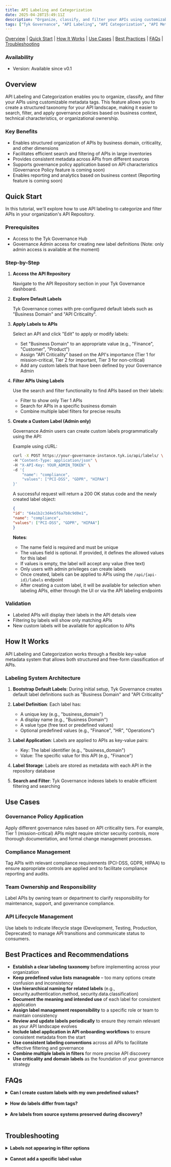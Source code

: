 ```yaml
---
title: API Labeling and Categorization
date: 2025-04-28T15:49:11Z
description: "Organize, classify, and filter your APIs using customizable metadata tags to create a structured taxonomy for your API landscape."
tags: ["Tyk Governance", "API Labeling", "API Categorization", "API Metadata", "API Organization"]
---
```


[Overview](#overview) | [Quick Start](#quick-start) | [How It Works](#how-it-works) | [Use Cases](#use-cases) | [Best Practices](#best-practices-and-recommendations) | [FAQs](#faqs) | [Troubleshooting](#troubleshooting)

### Availability

- Version: Available since v0.1

## Overview

API Labeling and Categorization enables you to organize, classify, and filter your APIs using customizable metadata tags. This feature allows you to create a structured taxonomy for your API landscape, making it easier to search, filter, and apply governance policies based on business context, technical characteristics, or organizational ownership.

### Key Benefits

- Enables structured organization of APIs by business domain, criticality, and other dimensions
- Facilitates efficient search and filtering of APIs in large inventories
- Provides consistent metadata across APIs from different sources
- Supports governance policy application based on API characteristics (Governance Policy feature is coming soon)
- Enables reporting and analytics based on business context (Reporting feature is coming soon)

## Quick Start

In this tutorial, we'll explore how to use API labeling to categorize and filter APIs in your organization's API Repository.

### Prerequisites

- Access to the Tyk Governance Hub
- Governance Admin access for creating new label definitions (Note: only admin access is available at the moment)

### Step-by-Step

1. **Access the API Repository**

    Navigate to the API Repository section in your Tyk Governance dashboard.

2. **Explore Default Labels**

    Tyk Governance comes with pre-configured default labels such as "Business Domain" and "API Criticality".

3. **Apply Labels to APIs**

    Select an API and click "Edit" to apply or modify labels:

    - Set "Business Domain" to an appropriate value (e.g., "Finance", "Customer", "Product")
    - Assign "API Criticality" based on the API's importance (Tier 1 for mission-critical, Tier 2 for important, Tier 3 for non-critical)
    - Add any custom labels that have been defined by your Governance Admin

4. **Filter APIs Using Labels**

    Use the search and filter functionality to find APIs based on their labels:

    - Filter to show only Tier 1 APIs
    - Search for APIs in a specific business domain
    - Combine multiple label filters for precise results

5. **Create a Custom Label (Admin only)**

    Governance Admin users can create custom labels programmatically using the API:

    Example using cURL:

    ```bash
    curl -X POST https://your-governance-instance.tyk.io/api/labels/ \
    -H "Content-Type: application/json" \
    -H "X-API-Key: YOUR_ADMIN_TOKEN" \
    -d '{
        "name": "compliance",
        "values": ["PCI-DSS", "GDPR", "HIPAA"]
    }'
    ```

    A successful request will return a 200 OK status code and the newly created label object:

    ```json
    {
    "id": "64a1b2c3d4e5f6a7b8c9d0e1",
    "name": "compliance",
    "values": ["PCI-DSS", "GDPR", "HIPAA"]
    }
    ```

    **Notes**:
    - The name field is required and must be unique
    - The values field is optional. If provided, it defines the allowed values for this label
    - If values is empty, the label will accept any value (free text)
    - Only users with admin privileges can create labels
    - Once created, labels can be applied to APIs using the `/api/{api-id}/labels` endpoint
    - After creating a custom label, it will be available for selection when labeling APIs, either through the UI or via the API labeling endpoints

### Validation

- Labeled APIs will display their labels in the API details view
- Filtering by labels will show only matching APIs
- New custom labels will be available for application to APIs

## How It Works

API Labeling and Categorization works through a flexible key-value metadata system that allows both structured and free-form classification of APIs.

### Labeling System Architecture

1. **Bootstrap Default Labels**: During initial setup, Tyk Governance creates default label definitions such as "Business Domain" and "API Criticality"
2. **Label Definition**: Each label has:
    - A unique key (e.g., "business_domain")
    - A display name (e.g., "Business Domain")
    - A value type (free text or predefined values)
    - Optional predefined values (e.g., "Finance", "HR", "Operations")

3. **Label Application**: Labels are applied to APIs as key-value pairs:
    - Key: The label identifier (e.g., "business_domain")
    - Value: The specific value for this API (e.g., "Finance")

4. **Label Storage**: Labels are stored as metadata with each API in the repository database
5. **Search and Filter**: Tyk Governance indexes labels to enable efficient filtering and searching

## Use Cases

### Governance Policy Application

Apply different governance rules based on API criticality tiers. For example, Tier 1 (mission-critical) APIs might require stricter security controls, more thorough documentation, and formal change management processes.

### Compliance Management

Tag APIs with relevant compliance requirements (PCI-DSS, GDPR, HIPAA) to ensure appropriate controls are applied and to facilitate compliance reporting and audits.

### Team Ownership and Responsibility

Label APIs by owning team or department to clarify responsibility for maintenance, support, and governance compliance.

### API Lifecycle Management

Use labels to indicate lifecycle stage (Development, Testing, Production, Deprecated) to manage API transitions and communicate status to consumers.

## Best Practices and Recommendations

- **Establish a clear labeling taxonomy** before implementing across your organization
- **Keep predefined value lists manageable** – too many options create confusion and inconsistency
- **Use hierarchical naming for related labels** (e.g., security.authentication.method, security.data.classification)
- **Document the meaning and intended use** of each label for consistent application
- **Assign label management responsibility** to a specific role or team to maintain consistency
- **Review and update labels periodically** to ensure they remain relevant as your API landscape evolves
- **Include label application in API onboarding workflows** to ensure consistent metadata from the start
- **Use consistent labeling conventions** across all APIs to facilitate effective filtering and governance
- **Combine multiple labels in filters** for more precise API discovery
- **Use criticality and domain labels** as the foundation of your governance strategy

## FAQs

<details> <summary><b>Can I create custom labels with my own predefined values?</b></summary>

Yes, Governance Administrators can create custom labels with either free text values or a predefined list of acceptable values.

</details> 

<details> <summary><b>How do labels differ from tags?</b></summary>

Labels are structured key-value pairs that can be validated and used for governance, while tags are typically simpler, unstructured text values used primarily for search.

</details> 

<details> <summary><b>Are labels from source systems preserved during discovery?</b></summary>

Yes, the discovery process attempts to map source system metadata to corresponding labels in the governance hub where possible.

</details> 

## Troubleshooting

<details> <summary><b>Labels not appearing in filter options</b></summary>

- Ensure the label has been properly defined by a Governance Admin  
- Check that at least one API has been tagged with this label  
- Refresh the browser cache if the label was recently added  

</details> 

<details> <summary><b>Cannot add a specific label value</b></summary>

- For predefined value labels, check that the value you're trying to add is in the allowed list  
- Verify you have sufficient permissions to modify the API's labels  
- Ensure the label hasn't been deprecated or replaced  

</details> 